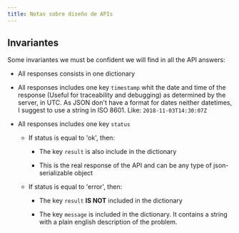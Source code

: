 ```yaml
---
title: Notas sobre diseño de APIs
---
```


## Invariantes

Some invariantes we must be confident we will find in all the API
answers:

- All responses consists in one dictionary

- All responses includes one key `timestamp` whit the date and time
  of the response (Useful for traceability and debugging) as determined
  by the server, in UTC. As JSON don't have a format for dates neither
  datetimes, I suggest to use a string in ISO 8601. Like:
  `2018-11-03T14:30:07Z`

- All responses includes one key `status`

    - If status is equal to 'ok', then:
        
        - The key `result` is also include in the dictionary

        - This is the real response of the API and can be any 
        type of json-serializable object

    - If status is equal to 'error', then:

        - The key `result` **IS NOT** included in the dictionary

        - The key `message` is included in the dictionary. It contains
        a string with a plain english description of the problem.

